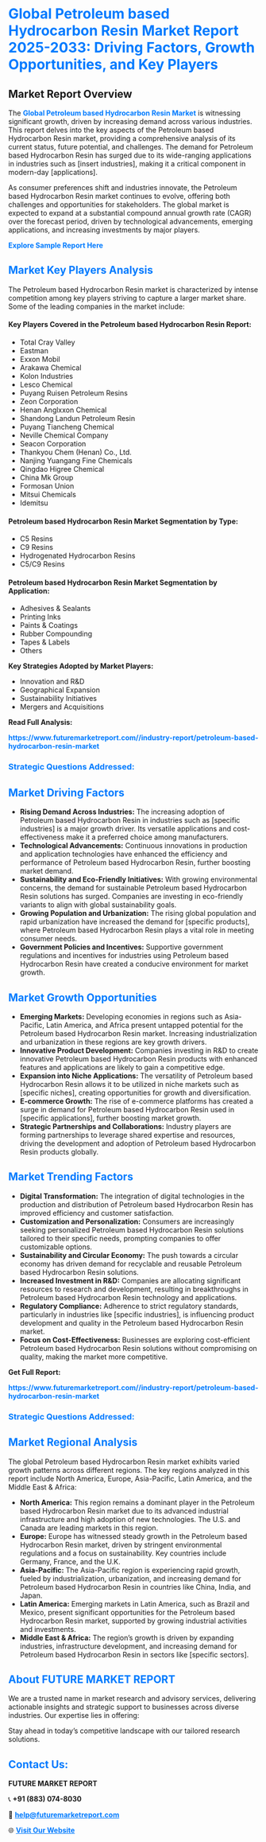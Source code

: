 <h1 style="color: #007BFF;">Global Petroleum based Hydrocarbon Resin Market Report 2025-2033: Driving Factors, Growth Opportunities, and Key Players</h1>

<section id="overview">
<h2>Market Report Overview</h2>
<p>The <a href="https://www.futuremarketreport.com//industry-report/petroleum-based-hydrocarbon-resin-market" style="color: #007BFF; text-decoration: none;"><strong>Global Petroleum based Hydrocarbon Resin Market</strong></a> is witnessing significant growth, driven by increasing demand across various industries. This report delves into the key aspects of the Petroleum based Hydrocarbon Resin market, providing a comprehensive analysis of its current status, future potential, and challenges. The demand for Petroleum based Hydrocarbon Resin has surged due to its wide-ranging applications in industries such as [insert industries], making it a critical component in modern-day [applications].</p>
<p>As consumer preferences shift and industries innovate, the Petroleum based Hydrocarbon Resin market continues to evolve, offering both challenges and opportunities for stakeholders. The global market is expected to expand at a substantial compound annual growth rate (CAGR) over the forecast period, driven by technological advancements, emerging applications, and increasing investments by major players.</p>
</section>

<section id="overview">
<p><a href="https://www.futuremarketreport.com//request-sample/reportId=50232" style="color: #007BFF; text-decoration: none;"><strong>Explore Sample Report Here</strong></a></p>
</section>

<section id="key-players">
<h2 style="color: #007BFF;">Market Key Players Analysis</h2>
<p>The Petroleum based Hydrocarbon Resin market is characterized by intense competition among key players striving to capture a larger market share. Some of the leading companies in the market include:</p>
<h4>Key Players Covered in the Petroleum based Hydrocarbon Resin Report:</h4>
<ul><li>Total Cray Valley</li><li>Eastman</li><li>Exxon Mobil</li><li>Arakawa Chemical</li><li>Kolon Industries</li><li>Lesco Chemical</li><li>Puyang Ruisen Petroleum Resins</li><li>Zeon Corporation</li><li>Henan Anglxxon Chemical</li><li>Shandong Landun Petroleum Resin</li><li>Puyang Tiancheng Chemical</li><li>Neville Chemical Company</li><li>Seacon Corporation</li><li>Thankyou Chem (Henan) Co., Ltd.</li><li>Nanjing Yuangang Fine Chemicals</li><li>Qingdao Higree Chemical</li><li>China Mk Group</li><li>Formosan Union</li><li>Mitsui Chemicals</li><li>Idemitsu</li></ul>
<h4>Petroleum based Hydrocarbon Resin Market Segmentation by Type:</h4>
<ul><li>C5 Resins</li><li>C9 Resins</li><li>Hydrogenated Hydrocarbon Resins</li><li>C5/C9 Resins</li></ul>

<h4>Petroleum based Hydrocarbon Resin Market Segmentation by Application:</h4>
<ul><li>Adhesives &amp; Sealants</li><li>Printing Inks</li><li>Paints &amp; Coatings</li><li>Rubber Compounding</li><li>Tapes &amp; Labels</li><li>Others</li></ul>
<p><strong>Key Strategies Adopted by Market Players:</strong></p>
<ul>
<li>Innovation and R&D</li>
<li>Geographical Expansion</li>
<li>Sustainability Initiatives</li>
<li>Mergers and Acquisitions</li>
</ul>
</section>

<section>
<p><strong>Read Full Analysis: </strong></p><a href="https://www.futuremarketreport.com//industry-report/petroleum-based-hydrocarbon-resin-market" style="color: #007BFF; text-decoration: none;"><strong>https://www.futuremarketreport.com//industry-report/petroleum-based-hydrocarbon-resin-market</strong></a>
<h3 style="color: #007BFF;">Strategic Questions Addressed:</h3>
</section>

<section id="driving-factors">
<h2 style="color: #007BFF;">Market Driving Factors</h2>
<ul>
<li><strong>Rising Demand Across Industries:</strong> The increasing adoption of Petroleum based Hydrocarbon Resin in industries such as [specific industries] is a major growth driver. Its versatile applications and cost-effectiveness make it a preferred choice among manufacturers.</li>
<li><strong>Technological Advancements:</strong> Continuous innovations in production and application technologies have enhanced the efficiency and performance of Petroleum based Hydrocarbon Resin, further boosting market demand.</li>
<li><strong>Sustainability and Eco-Friendly Initiatives:</strong> With growing environmental concerns, the demand for sustainable Petroleum based Hydrocarbon Resin solutions has surged. Companies are investing in eco-friendly variants to align with global sustainability goals.</li>
<li><strong>Growing Population and Urbanization:</strong> The rising global population and rapid urbanization have increased the demand for [specific products], where Petroleum based Hydrocarbon Resin plays a vital role in meeting consumer needs.</li>
<li><strong>Government Policies and Incentives:</strong> Supportive government regulations and incentives for industries using Petroleum based Hydrocarbon Resin have created a conducive environment for market growth.</li>
</ul>
</section>

<section id="growth-opportunities">
<h2 style="color: #007BFF;">Market Growth Opportunities</h2>
<ul>
<li><strong>Emerging Markets:</strong> Developing economies in regions such as Asia-Pacific, Latin America, and Africa present untapped potential for the Petroleum based Hydrocarbon Resin market. Increasing industrialization and urbanization in these regions are key growth drivers.</li>
<li><strong>Innovative Product Development:</strong> Companies investing in R&D to create innovative Petroleum based Hydrocarbon Resin products with enhanced features and applications are likely to gain a competitive edge.</li>
<li><strong>Expansion into Niche Applications:</strong> The versatility of Petroleum based Hydrocarbon Resin allows it to be utilized in niche markets such as [specific niches], creating opportunities for growth and diversification.</li>
<li><strong>E-commerce Growth:</strong> The rise of e-commerce platforms has created a surge in demand for Petroleum based Hydrocarbon Resin used in [specific applications], further boosting market growth.</li>
<li><strong>Strategic Partnerships and Collaborations:</strong> Industry players are forming partnerships to leverage shared expertise and resources, driving the development and adoption of Petroleum based Hydrocarbon Resin products globally.</li>
</ul>
</section>

<section id="trending-factors">
<h2 style="color: #007BFF;">Market Trending Factors</h2>
<ul>
<li><strong>Digital Transformation:</strong> The integration of digital technologies in the production and distribution of Petroleum based Hydrocarbon Resin has improved efficiency and customer satisfaction.</li>
<li><strong>Customization and Personalization:</strong> Consumers are increasingly seeking personalized Petroleum based Hydrocarbon Resin solutions tailored to their specific needs, prompting companies to offer customizable options.</li>
<li><strong>Sustainability and Circular Economy:</strong> The push towards a circular economy has driven demand for recyclable and reusable Petroleum based Hydrocarbon Resin solutions.</li>
<li><strong>Increased Investment in R&D:</strong> Companies are allocating significant resources to research and development, resulting in breakthroughs in Petroleum based Hydrocarbon Resin technology and applications.</li>
<li><strong>Regulatory Compliance:</strong> Adherence to strict regulatory standards, particularly in industries like [specific industries], is influencing product development and quality in the Petroleum based Hydrocarbon Resin market.</li>
<li><strong>Focus on Cost-Effectiveness:</strong> Businesses are exploring cost-efficient Petroleum based Hydrocarbon Resin solutions without compromising on quality, making the market more competitive.</li>
</ul>
</section>

<section>
<p><strong>Get Full Report: </strong></p><a href="https://www.futuremarketreport.com//industry-report/petroleum-based-hydrocarbon-resin-market" style="color: #007BFF; text-decoration: none;"><strong>https://www.futuremarketreport.com//industry-report/petroleum-based-hydrocarbon-resin-market</strong></a>
<h3 style="color: #007BFF;">Strategic Questions Addressed:</h3>
</section>


<section id="regional-analysis">
<h2 style="color: #007BFF;">Market Regional Analysis</h2>
<p>The global Petroleum based Hydrocarbon Resin market exhibits varied growth patterns across different regions. The key regions analyzed in this report include North America, Europe, Asia-Pacific, Latin America, and the Middle East & Africa:</p>
<ul>
<li><strong>North America:</strong> This region remains a dominant player in the Petroleum based Hydrocarbon Resin market due to its advanced industrial infrastructure and high adoption of new technologies. The U.S. and Canada are leading markets in this region.</li>
<li><strong>Europe:</strong> Europe has witnessed steady growth in the Petroleum based Hydrocarbon Resin market, driven by stringent environmental regulations and a focus on sustainability. Key countries include Germany, France, and the U.K.</li>
<li><strong>Asia-Pacific:</strong> The Asia-Pacific region is experiencing rapid growth, fueled by industrialization, urbanization, and increasing demand for Petroleum based Hydrocarbon Resin in countries like China, India, and Japan.</li>
<li><strong>Latin America:</strong> Emerging markets in Latin America, such as Brazil and Mexico, present significant opportunities for the Petroleum based Hydrocarbon Resin market, supported by growing industrial activities and investments.</li>
<li><strong>Middle East & Africa:</strong> The region’s growth is driven by expanding industries, infrastructure development, and increasing demand for Petroleum based Hydrocarbon Resin in sectors like [specific sectors].</li>
</ul>
</section>

<footer>
<h2 style="color: #007BFF;">About FUTURE MARKET REPORT</h2>
<p>We are a trusted name in market research and advisory services, delivering actionable insights and strategic support to businesses across diverse industries. Our expertise lies in offering:</p>

<p>Stay ahead in today’s competitive landscape with our tailored research solutions.</p>

<h2 style="color: #007BFF;">Contact Us:</h2>
<p><strong>FUTURE MARKET REPORT</strong></p>
<p>📞 <strong>+91 (883) 074-8030</strong></p>
<p>📧 <strong><a href="mailto:help@futuremarketreport.com" style="color: #007BFF;">help@futuremarketreport.com</a></strong></p>
<p>🌐 <strong><a href="https://www.futuremarketreport.com/" style="color: #007BFF;">Visit Our Website</a></strong></p>
</footer>